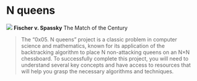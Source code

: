# N queens
![](https://static.dw.com/image/61827454_303.jpg)
**Fischer v. Spassky** The Match of the Century
> The “0x05. N queens” project is a classic problem in computer science and
> mathematics, known for its application of the backtracking algorithm to place N
> non-attacking queens on an N×N chessboard. To successfully complete this
> project, you will need to understand several key concepts and have access to
> resources that will help you grasp the necessary algorithms and techniques.
